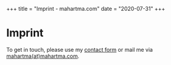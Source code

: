+++
title = "Imprint - mahartma.com"
date = "2020-07-31"
+++

# Imprint

To get in touch, please use my [contact form](../contact) or mail me via [mahartma(at)mahartma.com](mailto:mahartma@mahartma.com).